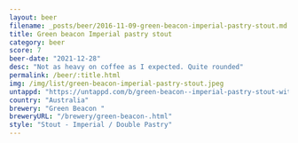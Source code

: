 ```yaml
---
layout: beer
filename: _posts/beer/2016-11-09-green-beacon-imperial-pastry-stout.md
title: Green beacon Imperial pastry stout
category: beer
score: 7
beer-date: "2021-12-28"
desc: "Not as heavy on coffee as I expected. Quite rounded"
permalink: /beer/:title.html
img: /img/list/green-beacon-imperial-pastry-stout.jpeg
untappd: "https://untappd.com/b/green-beacon--imperial-pastry-stout-with-chocolate--strawberry---coconut/4463618"
country: "Australia"
brewery: "Green Beacon "
breweryURL: "/brewery/green-beacon-.html"
style: "Stout - Imperial / Double Pastry"
---
```

